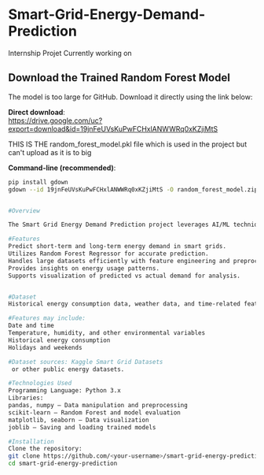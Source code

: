 # Smart-Grid-Energy-Demand-Prediction

Internship Projet Currently working on


##  Download the Trained Random Forest Model

The model is too large for GitHub. Download it directly using the link below:

**Direct download**:  
https://drive.google.com/uc?export=download&id=19jnFeUVsKuPwFCHxlANWWRq0xKZjiMtS

THIS IS THE random_forest_model.pkl file which is used in the project but can't upload as it is to big

**Command-line (recommended)**:
```bash
pip install gdown
gdown --id 19jnFeUVsKuPwFCHxlANWWRq0xKZjiMtS -O random_forest_model.zip


#Overview

The Smart Grid Energy Demand Prediction project leverages AI/ML techniques to forecast energy demand in a smart grid system. Accurate demand prediction helps utility companies optimize energy distribution, reduce wastage, prevent outages, and lower operational costs. This project uses the Random Forest algorithm to predict energy consumption based on historical and environmental data.

#Features
Predict short-term and long-term energy demand in smart grids.
Utilizes Random Forest Regressor for accurate prediction.
Handles large datasets efficiently with feature engineering and preprocessing.
Provides insights on energy usage patterns.
Supports visualization of predicted vs actual demand for analysis.


#Dataset
Historical energy consumption data, weather data, and time-related features.

#Features may include:
Date and time
Temperature, humidity, and other environmental variables
Historical energy consumption
Holidays and weekends

#Dataset sources: Kaggle Smart Grid Datasets
 or other public energy datasets.

#Technologies Used
Programming Language: Python 3.x
Libraries:
pandas, numpy — Data manipulation and preprocessing
scikit-learn — Random Forest and model evaluation
matplotlib, seaborn — Data visualization
joblib — Saving and loading trained models

#Installation
Clone the repository:
git clone https://github.com/<your-username>/smart-grid-energy-prediction.git
cd smart-grid-energy-prediction





